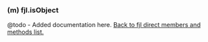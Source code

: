 ### (m) fjl.isObject
@todo - Added documentation here.
[Back to fjl direct members and methods list.](#members-and-methods)
